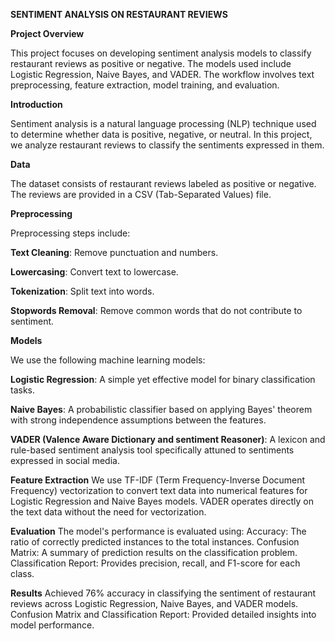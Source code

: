 **SENTIMENT ANALYSIS ON RESTAURANT REVIEWS**

**Project Overview**

This project focuses on developing sentiment analysis models to classify restaurant reviews as positive or negative. The models used include Logistic Regression, Naive Bayes, and VADER. The workflow involves text preprocessing, feature extraction, model training, and evaluation.

**Introduction**

Sentiment analysis is a natural language processing (NLP) technique used to determine whether data is positive, negative, or neutral. In this project, we analyze restaurant reviews to classify the sentiments expressed in them.

**Data**

The dataset consists of restaurant reviews labeled as positive or negative. The reviews are provided in a CSV (Tab-Separated Values) file.

**Preprocessing**

Preprocessing steps include:

**Text Cleaning**: Remove punctuation and numbers.

**Lowercasing**: Convert text to lowercase.

**Tokenization**: Split text into words.

**Stopwords Removal**: Remove common words that do not contribute to sentiment.

**Models**

We use the following machine learning models:

**Logistic Regression**: A simple yet effective model for binary classification tasks.

**Naive Bayes**: A probabilistic classifier based on applying Bayes' theorem with strong independence assumptions between the features.

**VADER (Valence Aware Dictionary and sentiment Reasoner)**: A lexicon and rule-based sentiment analysis tool specifically attuned to sentiments expressed in social media.

**Feature Extraction**
We use TF-IDF (Term Frequency-Inverse Document Frequency) vectorization to convert text data into numerical features for Logistic Regression and Naive Bayes models. 
VADER operates directly on the text data without the need for vectorization.

**Evaluation**
The model's performance is evaluated using:
Accuracy: The ratio of correctly predicted instances to the total instances.
Confusion Matrix: A summary of prediction results on the classification problem.
Classification Report: Provides precision, recall, and F1-score for each class.

**Results**
Achieved 76% accuracy in classifying the sentiment of restaurant reviews across Logistic Regression, Naive Bayes, and VADER models.
Confusion Matrix and Classification Report: Provided detailed insights into model performance.

